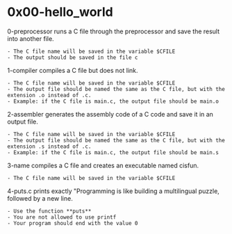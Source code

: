 # 0x00-hello_world

0-preprocessor runs a C file through the preprocessor and save the result into another file.

    - The C file name will be saved in the variable $CFILE
    - The output should be saved in the file c

1-compiler compiles a C file but does not link.

    - The C file name will be saved in the variable $CFILE
    - The output file should be named the same as the C file, but with the extension .o instead of .c.
    - Example: if the C file is main.c, the output file should be main.o

2-assembler generates the assembly code of a C code and save it in an output file.

    - The C file name will be saved in the variable $CFILE
    - The output file should be named the same as the C file, but with the extension .s instead of .c.
    - Example: if the C file is main.c, the output file should be main.s

3-name compiles a C file and creates an executable named cisfun.

    - The C file name will be saved in the variable $CFILE

4-puts.c prints exactly "Programming is like building a multilingual puzzle, followed by a new line.

    - Use the function **puts**
    - You are not allowed to use printf
    - Your program should end with the value 0